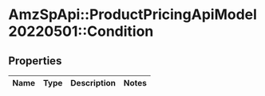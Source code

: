 # AmzSpApi::ProductPricingApiModel20220501::Condition

## Properties
Name | Type | Description | Notes
------------ | ------------- | ------------- | -------------

